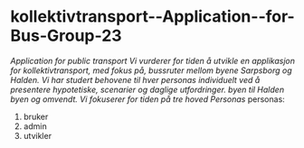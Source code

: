 # kollektivtransport--Application--for-Bus-Group-23
*Application for public transport
Vi vurderer for tiden å utvikle en applikasjon for kollektivtransport, med fokus på,
bussruter mellom byene Sarpsborg og Halden.
Vi har studert behovene til hver personas individuelt ved å presentere hypotetiske,
scenarier og daglige utfordringer.
byen til Halden byen og omvendt.
Vi fokuserer for tiden på tre hoved Personas*
personas:
1. bruker 
2. admin
3. utvikler